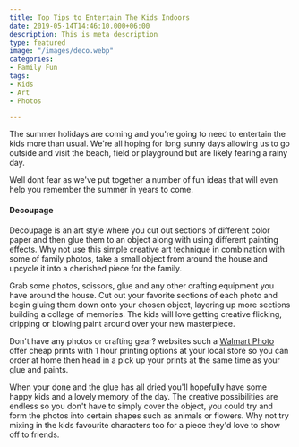 ```yaml
---
title: Top Tips to Entertain The Kids Indoors
date: 2019-05-14T14:46:10.000+06:00
description: This is meta description
type: featured
image: "/images/deco.webp"
categories:
- Family Fun
tags:
- Kids
- Art
- Photos

---
```

The summer holidays are coming and you're going to need to entertain the kids more than usual. We're all hoping for long sunny days allowing us to go outside and visit the beach, field or playground but are likely fearing a rainy day.

Well dont fear as we've put together a number of fun ideas that will even help you remember the summer in years to come.

#### Decoupage

Decoupage is an art style where you cut out sections of different color paper and then glue them to an object along with using different painting effects. Why not use this simple creative art technique in combination with some of family photos, take a small object from around the house and upcycle it into a cherished piece for the family.

Grab some photos, scissors, glue and any other crafting equipment you have around the house. Cut out your favorite sections of each photo and begin gluing them down onto your chosen object, layering up more sections building a collage of memories. The kids will love getting creative flicking, dripping or blowing paint around over your new masterpiece.

Don't have any photos or crafting gear? websites such a [Walmart Photo](https://photos3.walmart.com/about/prints# "Walmart Photo") offer cheap prints with 1 hour printing options at your local store so you can order at home then head in a pick up your prints at the same time as your glue and paints.

When your done and the glue has all dried you'll hopefully have some happy kids and a lovely memory of the day. The creative possibilities are endless so you don't have to simply cover the object, you could try and form the photos into certain shapes such as animals or flowers. Why not try mixing in the kids favourite characters too for a piece they'd love to show off to friends.